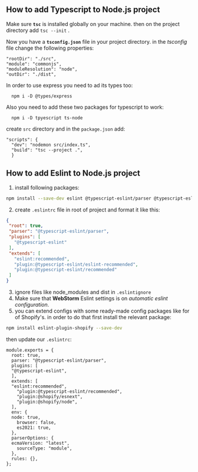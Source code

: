 ## How to add Typescript to Node.js project
Make sure **`tsc`** is installed globally on your machine. then on the project directory add `tsc --init`  .

Now you have a **`tsconfig.json`** file in your project directory. in the *tsconfig* file change the following properties:

    "rootDir": "./src", 
    "module": "commonjs",
    "moduleResolution": "node",
    "outDir": "./dist",

In order to use express you need to ad its types too:

      npm i -D @types/express

Also you need to add these two packages for typescript to work:


      npm i -D tpyescript ts-node
create `src` directory and in the `package.json` add:

    "scripts": {  
      "dev": "nodemon src/index.ts",  
      "build": "tsc --project .",
      }

## How to add Eslint to Node.js project

1. install following packages:
 ```bash
npm install --save-dev eslint @typescript-eslint/parser @typescript-eslint/eslint-plugin
```
2. create `.eslintrc` file in root of project and format it like this:
 ```json
{
  "root": true,
  "parser": "@typescript-eslint/parser",
  "plugins": [
    "@typescript-eslint"
  ],
  "extends": [
    "eslint:recommended",
    "plugin:@typescript-eslint/eslint-recommended",
    "plugin:@typescript-eslint/recommended"
  ]
}
```
3. ignore files like node_modules and dist in `.eslintignore`
4. Make sure that **WebStorm** Eslint settings is on *automatic eslint configuration*.
5. you can extend configs with some ready-made config packages like for of Shopify's. in order to do that first install the relevant package:
  ```bash
npm install eslint-plugin-shopify --save-dev
```
then update our `.eslintrc`:

    module.exports = {  
      root: true,  
      parser: "@typescript-eslint/parser",  
      plugins: [  
      "@typescript-eslint",  
      ],  
      extends: [  
      "eslint:recommended",  
        "plugin:@typescript-eslint/recommended",  
        "plugin:@shopify/esnext",  
        "plugin:@shopify/node",  
      ],  
      env: {  
      node: true,  
        browser: false,  
        es2021: true,  
      },  
      parserOptions: {  
      ecmaVersion: "latest",  
        sourceType: "module",  
      },  
      rules: {},  
    };


